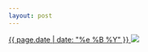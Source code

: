 ```yaml
---
layout: post
---
```


<p>
  <a href="/234">
    <time>{{ page.date | date: "%e %B %Y" }}</time>
    <img src="{{ site.assets_url }}/234.jpg">
  </a>
  
</p>
